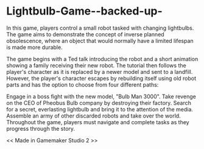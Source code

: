 # Lightbulb-Game--backed-up-

In this game, players control a small robot tasked with changing lightbulbs. The game aims to demonstrate the concept of inverse planned obsolescence, where an object that would normally have a limited lifespan is made more durable.

The game begins with a Ted talk introducing the robot and a short animation showing a family receiving their new robot. The tutorial then follows the player's character as it is replaced by a newer model and sent to a landfill. However, the player's character escapes by rebuilding itself using old robot parts and has the option to choose from four different paths:

Engage in a boss fight with the new model, "Bulb Man 3000".
Take revenge on the CEO of Pheobus Bulb company by destroying their factory.
Search for a secret, everlasting lightbulb and bring it to the attention of the media.
Assemble an army of other discarded robots and take over the world.
Throughout the game, players must navigate and complete tasks as they progress through the story.

<< Made in Gamemaker Studio 2 >>
